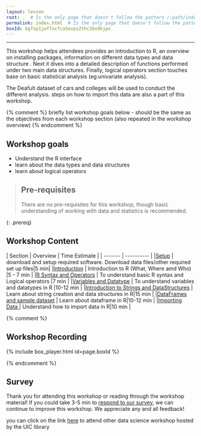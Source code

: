 ```yaml
---
layout: lesson
root: .  # Is the only page that doesn't follow the pattern /:path/index.html
permalink: index.html  # Is the only page that doesn't follow the pattern /:path/index.html
boxId: bgfsp1jwffxcfca3ovps2thc26x9kjpx
---
```



-------------------------------------------
This workshop helps attendees provides an introduction to R, an overview on installing packages, information on different data types and data structure . Next it dives into a detailed description of functions performed under two main data structures. Finally, logical operators section touches base on basic statistical analysis (eg:univariate analysis). 

The Deafult dataset of cars and colleges will be used to conduct the different analysis. steps on how to import this data are also a part of this workshop.

{% comment %} briefly list workshop goals below - should be the same as the objectives from each workshop section (also repeated in the workshop overview) {% endcomment %}

## Workshop goals
- Understand the R interface
- learn about the data types and data structures
- learn about logical operators 


> ## Pre-requisites
> There are no pre-requisites for this workshop, though basic understanding of working with data and statistics is recommended.

{: .prereq}


## Workshop Content 


| Section    | Overview | Time Estimate |
| ------- | ---------- |
|[Setup](https://uic-library.github.io/Introduction_to_R/setup/)   | download and setup required software. Download data files/other required set up files|5 min|
|[Introduction](https://uic-library.github.io/Introduction_to_R/01-Intro-to-R-and-Rstudio/index.html)  | Introduction to R (What, Where amd Who) |5 - 7 min | 
|[R Syntax and Operators](https://uic-library.github.io/R-Intro/02-syntax-operators/index.html) | To understand basic R syntax and Logical operators |7 min |
|[Variables and Datatype](https://uic-library.github.io/Introduction_to_R/03-Variables-and-Datatypes/index.html) | To understand variables and datatypes in R |10-12 min |
|[Introduction to Strings and DataStructures](https://uic-library.github.io/Introduction_to_R/04-Strings-and-DataStructures/index.html)    | Learn about string creation and data structures in R|15 min |
|[DataFrames and sample dataset](https://uic-library.github.io/Introduction_to_R/05-Dataframe/index.html)    | Learn about dataframe in R|10-12 min | 
|[Importing Data ](https://uic-library.github.io/Introduction_to_R/06-sample-dataset-importing-data-and-packages/index.html)    | Understand how to import data in R|10 min | 


{% comment %}

## Workshop Recording

{% include box_player.html id=page.boxId %}

{% endcomment %}

## Survey

Thank you for attending this workshop or reading through the workshop material! If you could take 3-5 min to [respond to our survey](https://uic.ca1.qualtrics.com/jfe/form/SV_5bYL8vP2EqGbAmW), we can continue to improve this workshop. We appreciate any and all feedback!

you can click on the link [here](https://researchguides.uic.edu/hub/workshops) to attend other data science workshop hosted by the UIC library 
